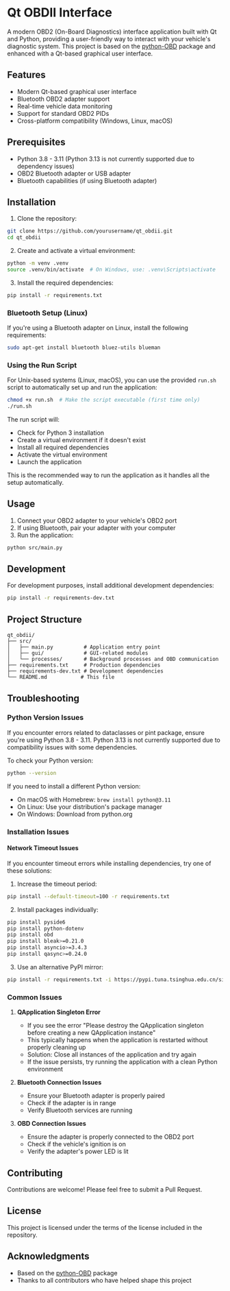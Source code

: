 # Qt OBDII Interface

A modern OBD2 (On-Board Diagnostics) interface application built with Qt and Python, providing a user-friendly way to interact with your vehicle's diagnostic system. This project is based on the [python-OBD](https://github.com/brendan-w/python-OBD) package and enhanced with a Qt-based graphical user interface.

## Features

- Modern Qt-based graphical user interface
- Bluetooth OBD2 adapter support
- Real-time vehicle data monitoring
- Support for standard OBD2 PIDs
- Cross-platform compatibility (Windows, Linux, macOS)

## Prerequisites

- Python 3.8 - 3.11 (Python 3.13 is not currently supported due to dependency issues)
- OBD2 Bluetooth adapter or USB adapter
- Bluetooth capabilities (if using Bluetooth adapter)

## Installation

1. Clone the repository:

```bash
git clone https://github.com/yourusername/qt_obdii.git
cd qt_obdii
```

2. Create and activate a virtual environment:

```bash
python -m venv .venv
source .venv/bin/activate  # On Windows, use: .venv\Scripts\activate
```

3. Install the required dependencies:

```bash
pip install -r requirements.txt
```

### Bluetooth Setup (Linux)

If you're using a Bluetooth adapter on Linux, install the following requirements:

```bash
sudo apt-get install bluetooth bluez-utils blueman
```

### Using the Run Script

For Unix-based systems (Linux, macOS), you can use the provided `run.sh` script to automatically set up and run the application:

```bash
chmod +x run.sh  # Make the script executable (first time only)
./run.sh
```

The run script will:

- Check for Python 3 installation
- Create a virtual environment if it doesn't exist
- Install all required dependencies
- Activate the virtual environment
- Launch the application

This is the recommended way to run the application as it handles all the setup automatically.

## Usage

1. Connect your OBD2 adapter to your vehicle's OBD2 port
2. If using Bluetooth, pair your adapter with your computer
3. Run the application:

```bash
python src/main.py
```

## Development

For development purposes, install additional development dependencies:

```bash
pip install -r requirements-dev.txt
```

## Project Structure

```
qt_obdii/
├── src/
│   ├── main.py          # Application entry point
│   ├── gui/             # GUI-related modules
│   └── processes/       # Background processes and OBD communication
├── requirements.txt     # Production dependencies
├── requirements-dev.txt # Development dependencies
└── README.md           # This file
```

## Troubleshooting

### Python Version Issues

If you encounter errors related to dataclasses or pint package, ensure you're using Python 3.8 - 3.11. Python 3.13 is not currently supported due to compatibility issues with some dependencies.

To check your Python version:

```bash
python --version
```

If you need to install a different Python version:

- On macOS with Homebrew: `brew install python@3.11`
- On Linux: Use your distribution's package manager
- On Windows: Download from python.org

### Installation Issues

#### Network Timeout Issues

If you encounter timeout errors while installing dependencies, try one of these solutions:

1. Increase the timeout period:

```bash
pip install --default-timeout=100 -r requirements.txt
```

2. Install packages individually:

```bash
pip install pyside6
pip install python-dotenv
pip install obd
pip install bleak>=0.21.0
pip install asyncio>=3.4.3
pip install qasync>=0.24.0
```

3. Use an alternative PyPI mirror:

```bash
pip install -r requirements.txt -i https://pypi.tuna.tsinghua.edu.cn/simple
```

### Common Issues

1. **QApplication Singleton Error**
   - If you see the error "Please destroy the QApplication singleton before creating a new QApplication instance"
   - This typically happens when the application is restarted without properly cleaning up
   - Solution: Close all instances of the application and try again
   - If the issue persists, try running the application with a clean Python environment

2. **Bluetooth Connection Issues**
   - Ensure your Bluetooth adapter is properly paired
   - Check if the adapter is in range
   - Verify Bluetooth services are running

3. **OBD Connection Issues**
   - Ensure the adapter is properly connected to the OBD2 port
   - Check if the vehicle's ignition is on
   - Verify the adapter's power LED is lit

## Contributing

Contributions are welcome! Please feel free to submit a Pull Request.

## License

This project is licensed under the terms of the license included in the repository.

## Acknowledgments

- Based on the [python-OBD](https://github.com/brendan-w/python-OBD) package
- Thanks to all contributors who have helped shape this project
